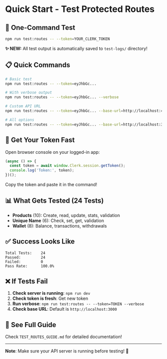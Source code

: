 # Quick Start - Test Protected Routes

## 🚀 One-Command Test

```bash
npm run test:routes -- --token=YOUR_CLERK_TOKEN
```

**✨ NEW:** All test output is automatically saved to `test-logs/` directory!

## 📋 Quick Commands

```bash
# Basic test
npm run test:routes -- --token=eyJhbGc...

# With verbose output
npm run test:routes -- --token=eyJhbGc... --verbose

# Custom API URL
npm run test:routes -- --token=eyJhbGc... --base-url=http://localhost:4000

# All options
npm run test:routes -- --token=eyJhbGc... --base-url=http://localhost:3000 --verbose
```

## 🔑 Get Your Token Fast

Open browser console on your logged-in app:

```javascript
(async () => {
  const token = await window.Clerk.session.getToken();
  console.log('Token:', token);
})();
```

Copy the token and paste it in the command!

## 📊 What Gets Tested (24 Tests)

- **Products** (10): Create, read, update, stats, validation
- **Unique Name** (6): Check, set, get, validation
- **Wallet** (8): Balance, transactions, withdrawals

## ✅ Success Looks Like

```
Total Tests:    24
Passed:         24
Failed:         0
Pass Rate:      100.0%
```

## ❌ If Tests Fail

1. **Check server is running**: `npm run dev`
2. **Check token is fresh**: Get new token
3. **Run verbose**: `npm run test:routes -- --token=TOKEN --verbose`
4. **Check base URL**: Default is `http://localhost:3000`

## 📝 See Full Guide

Check `TEST_ROUTES_GUIDE.md` for detailed documentation!

---

**Note**: Make sure your API server is running before testing! 🚀

